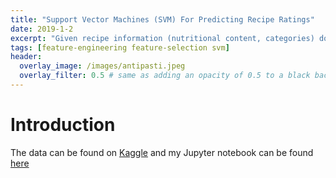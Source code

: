 ```yaml
---
title: "Support Vector Machines (SVM) For Predicting Recipe Ratings"
date: 2019-1-2
excerpt: "Given recipe information (nutritional content, categories) downloaded from Epicurious can we use SVM as a classifier?"
tags: [feature-engineering feature-selection svm]
header:
  overlay_image: /images/antipasti.jpeg
  overlay_filter: 0.5 # same as adding an opacity of 0.5 to a black background
---
```



# Introduction

The data can be found on [Kaggle](https://www.kaggle.com/hugodarwood/epirecipes) and my Jupyter notebook can be found [here](https://github.com/mkm29/DataScience/blob/master/thinkful/unit/3/4/Epicurious%20Regression%20-%20SVC.ipynb)